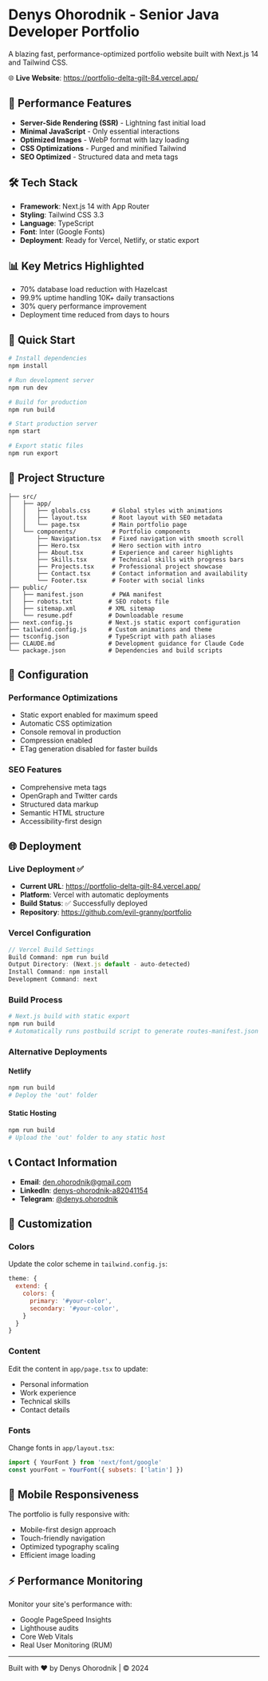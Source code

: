 # Denys Ohorodnik - Senior Java Developer Portfolio

A blazing fast, performance-optimized portfolio website built with Next.js 14 and Tailwind CSS.

🌐 **Live Website**: https://portfolio-delta-gilt-84.vercel.app/

## 🚀 Performance Features

- **Server-Side Rendering (SSR)** - Lightning fast initial load
- **Minimal JavaScript** - Only essential interactions
- **Optimized Images** - WebP format with lazy loading
- **CSS Optimizations** - Purged and minified Tailwind
- **SEO Optimized** - Structured data and meta tags

## 🛠 Tech Stack

- **Framework**: Next.js 14 with App Router
- **Styling**: Tailwind CSS 3.3
- **Language**: TypeScript
- **Font**: Inter (Google Fonts)
- **Deployment**: Ready for Vercel, Netlify, or static export

## 📊 Key Metrics Highlighted

- 70% database load reduction with Hazelcast
- 99.9% uptime handling 10K+ daily transactions
- 30% query performance improvement
- Deployment time reduced from days to hours

## 🚀 Quick Start

```bash
# Install dependencies
npm install

# Run development server
npm run dev

# Build for production
npm run build

# Start production server
npm start

# Export static files
npm run export
```

## 📁 Project Structure

```
├── src/
│   ├── app/
│   │   ├── globals.css      # Global styles with animations
│   │   ├── layout.tsx       # Root layout with SEO metadata
│   │   └── page.tsx         # Main portfolio page
│   └── components/          # Portfolio components
│       ├── Navigation.tsx   # Fixed navigation with smooth scroll
│       ├── Hero.tsx         # Hero section with intro
│       ├── About.tsx        # Experience and career highlights
│       ├── Skills.tsx       # Technical skills with progress bars
│       ├── Projects.tsx     # Professional project showcase
│       ├── Contact.tsx      # Contact information and availability
│       └── Footer.tsx       # Footer with social links
├── public/
│   ├── manifest.json        # PWA manifest
│   ├── robots.txt          # SEO robots file
│   ├── sitemap.xml         # XML sitemap
│   └── resume.pdf          # Downloadable resume
├── next.config.js          # Next.js static export configuration
├── tailwind.config.js      # Custom animations and theme
├── tsconfig.json           # TypeScript with path aliases
├── CLAUDE.md               # Development guidance for Claude Code
└── package.json            # Dependencies and build scripts
```

## 🔧 Configuration

### Performance Optimizations
- Static export enabled for maximum speed
- Automatic CSS optimization
- Console removal in production
- Compression enabled
- ETag generation disabled for faster builds

### SEO Features
- Comprehensive meta tags
- OpenGraph and Twitter cards
- Structured data markup
- Semantic HTML structure
- Accessibility-first design

## 🌐 Deployment

### Live Deployment ✅
- **Current URL**: https://portfolio-delta-gilt-84.vercel.app/
- **Platform**: Vercel with automatic deployments
- **Build Status**: ✅ Successfully deployed
- **Repository**: https://github.com/evil-granny/portfolio

### Vercel Configuration
```javascript
// Vercel Build Settings
Build Command: npm run build
Output Directory: (Next.js default - auto-detected)
Install Command: npm install
Development Command: next
```

### Build Process
```bash
# Next.js build with static export
npm run build
# Automatically runs postbuild script to generate routes-manifest.json
```

### Alternative Deployments

#### Netlify
```bash
npm run build
# Deploy the 'out' folder
```

#### Static Hosting
```bash
npm run build
# Upload the 'out' folder to any static host
```

## 📞 Contact Information

- **Email**: den.ohorodnik@gmail.com
- **LinkedIn**: [denys-ohorodnik-a82041154](https://linkedin.com/in/denys-ohorodnik-a82041154)
- **Telegram**: [@denys.ohorodnik](https://t.me/denys.ohorodnik)

## 🎨 Customization

### Colors
Update the color scheme in `tailwind.config.js`:
```javascript
theme: {
  extend: {
    colors: {
      primary: '#your-color',
      secondary: '#your-color',
    }
  }
}
```

### Content
Edit the content in `app/page.tsx` to update:
- Personal information
- Work experience
- Technical skills
- Contact details

### Fonts
Change fonts in `app/layout.tsx`:
```javascript
import { YourFont } from 'next/font/google'
const yourFont = YourFont({ subsets: ['latin'] })
```

## 📱 Mobile Responsiveness

The portfolio is fully responsive with:
- Mobile-first design approach
- Touch-friendly navigation
- Optimized typography scaling
- Efficient image loading

## ⚡ Performance Monitoring

Monitor your site's performance with:
- Google PageSpeed Insights
- Lighthouse audits
- Core Web Vitals
- Real User Monitoring (RUM)

---

Built with ❤️ by Denys Ohorodnik | © 2024
